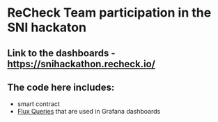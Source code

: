 # ReCheck Team participation in the SNI hackaton 

## Link to the dashboards - https://snihackathon.recheck.io/

## The code here includes: 
- smart contract 
- [Flux Queries](./FluxQueries.md) that are used in Grafana dashboards
